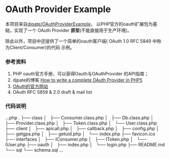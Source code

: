 # OAuth Provider Example

本项目来自[djpate/OAuthProviderExample](http://github.com/djpate/OAuthProviderExample)，
以PHP官方的oauth扩展包为基础，实现了一个
OAuth Provider **原型**(不能直接用于生产环境)。

除此以外，项目中还提供了一个简单的oauth客户端(
OAuth 1.0 RFC 5849 中称为Client/Consumer)的代码
示例。

### 参考资料

1. PHP oauth官方手册，可以获得Oauth与OAuthProvider
的API指南；
2. djpate的博客 [How to write a complete OAuth Provider in PHP5](http://djpate.com/2011/01/13/how-to-write-a-complete-oauth-provider-in-php5/)
3. [OAuth的官方网站](http://oauth.net)
4. OAuth RFC 5859 & 2.0 draft & mail list

### 代码说明
...php
.
├── class
│   ├── Consumer.class.php
│   ├── Db.class.php
│   ├── Provider.class.php
│   ├── Token.class.php
│   └── User.class.php
├── client
│   ├── apicall.php
│   ├── callback.php
│   ├── config.php
│   ├── getgpa.php
│   ├── getuid.php
│   └── index.php
├── favicon.ico
├── interfaces
│   ├── IConsumer.php
│   ├── IToken.php
│   └── IUser.php
├── oauth
│   ├── index.php
│   └── login.php
├── README.md
└── sql
    └── schema.sql
...


